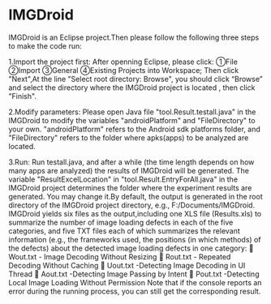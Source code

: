 # IMGDroid
IMGDroid is an Eclipse project.Then please follow the following three steps to make the code run:

1.Import the project first:
After openning Eclipse, please click: ①File ②Import ③General ④Existing Projects into Workspace;
Then click "Next",At the line "Select root directory: Browse", you should click “Browse” and select the directory where the IMGDroid project is located , then click "Finish".

2.Modify parameters:
Please open Java file "tool.Result.testall.java" in the IMGDroid to modify the variables "androidPlatform" and "FileDirectory" to your own. "androidPlatform" refers to the Android sdk platforms folder, and "FileDirectory" refers to the folder where apks(apps) to be analyzed are located.

3.Run: 
Run testall.java, and after a while (the time length depends on how many apps are analyzed) the results of IMGDroid will be generated. The variable "ResultExcelLocation" in "tool.Result.EntryForAll.java" in the IMGDroid project determines the folder where the experiment results are generated. You may change it.By default, the output is generated in the root directory of the IMGDroid project directory, e.g., F:/Documents/IMGDroid. IMGDroid yields six files as the output,including one XLS file (Results.xls) to summarize the number of image loading defects in each of the five categories, and five TXT files each of which summarizes the relevant information (e.g., the frameworks used, the positions (in which methods) of the defects) about the detected image loading defects in one category:
 Wout.txt - Image Decoding Without Resizing
 Rout.txt - Repeated Decoding Without Caching
 Uout.txt -Detecting Image Decoding in UI Thread
 Aout.txt -Detecting Image Passing by Intent
 Pout.txt -Detecting Local Image Loading Without Permission
Note that if the console reports an error during the running process, you can still get the corresponding result.


